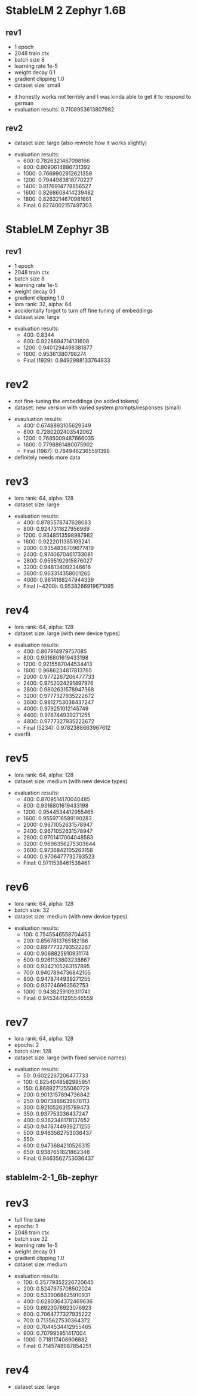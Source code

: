 # StableLM 2 Zephyr 1.6B
## rev1
- 1 epoch
- 2048 train ctx
- batch size 8
- learning rate 1e-5
- weight decay 0.1
- gradient clipping 1.0
- dataset size: small
+ it honestly works not terribly and I was kinda able to get it to respond to german
+ evaluation results: 0.7108953613807982

## rev2
- dataset size: large (also rewrote how it works slightly)
+ evaluation results: 
  - 600: 0.7826321467098166
  - 800: 0.8090614886731392
  - 1000: 0.7669902912621359
  - 1200: 0.7944983818770227
  - 1400: 0.8176914778856527
  - 1600: 0.8268608414239482
  - 1800: 0.8263214670981661
  - Final: 0.8274002157497303

# StableLM Zephyr 3B
## rev1
- 1 epoch
- 2048 train ctx
- batch size 8
- learning rate 1e-5
- weight decay 0.1
- gradient clipping 1.0
- lora rank: 32, alpha: 64
- accidentally forgot to turn off fine tuning of embeddings
- dataset size: large
+ evaluation results:
  - 400: 0.8344
  - 800: 0.9228694714131608
  - 1200: 0.9401294498381877
  - 1600: 0.95361380798274
  - Final (1929): 0.9492988133764833

# rev2
- not fine-tuning the embeddings (no added tokens)
- dataset: new version with varied system prompts/responses (small)
+ evauluation results:
  - 400: 0.6748893105629349
  - 800: 0.7280202403542062
  - 1200: 0.7685009487666035
  - 1600: 0.7798861480075902
  - Final (1967): 0.7849462365591398
+ definitely needs more data

# rev3
- lora rank: 64, alpha: 128
- dataset size: large 
+ evaluation results:
  - 400: 0.8785578747628083
  - 800: 0.9247311827956989
  - 1200: 0.9348513598987982
  - 1600: 0.9222011385199241
  - 2000: 0.9354838709677419
  - 2400: 0.9740670461733081
  - 2800: 0.9595192915876027
  - 3200: 0.948134092346616
  - 3600: 0.963314358001265
  - 4000: 0.9614168247944339
  - Final (~4200): 0.9538266919671095

# rev4
- lora rank: 64, alpha: 128
- dataset size: large (with new device types)
+ evaluation results:
  - 400: 0.867914979757085
  - 800: 0.9316801619433198
  - 1200: 0.9215587044534413
  - 1600: 0.9686234817813765
  - 2000: 0.9772267206477733
  - 2400: 0.9752024291497976  
  - 2800: 0.9802631578947368
  - 3200: 0.9777327935222672
  - 3600: 0.9812753036437247
  - 4000: 0.979251012145749
  - 4400: 0.978744939271255
  - 4800: 0.9777327935222672
  - Final (5234): 0.9782388663967612
+ overfit

# rev5
- lora rank: 64, alpha: 128
- dataset size: medium (with new device types)
+ evaluation results:
  - 400: 0.8709514170040485
  - 800: 0.9316801619433198
  - 1200: 0.9544534412955465
  - 1600: 0.9559716599190283
  - 2000: 0.9671052631578947
  - 2400: 0.9671052631578947
  - 2800: 0.9701417004048583
  - 3200: 0.9696356275303644
  - 3600: 0.9736842105263158
  - 4000: 0.9706477732793523
  - Final: 0.9711538461538461

# rev6
- lora rank: 64, alpha: 128
- batch size: 32
- dataset size: medium (with new device types)
+ evaluation results:
  - 100: 0.7545546558704453
  - 200: 0.8567813765182186
  - 300: 0.8977732793522267
  - 400: 0.9068825910931174
  - 500: 0.9261133603238867
  - 600: 0.9342105263157895
  - 700: 0.9407894736842105
  - 800: 0.9478744939271255
  - 900: 0.937246963562753
  - 1000: 0.9438259109311741
  - Final: 0.9453441295546559

# rev7
- lora rank: 64, alpha: 128
- epochs: 2
- batch size: 128
- dataset size: large (with fixed service names)
+ evaluation results:
  - 50: 0.6022267206477733
  - 100: 0.8254048582995951
  - 150: 0.8689271255060729
  - 200: 0.9013157894736842
  - 250: 0.9073886639676113
  - 300: 0.9210526315789473
  - 350: 0.937753036437247
  - 400: 0.9362348178137652
  - 450: 0.9478744939271255
  - 500: 0.9463562753036437
  - 550: 
  - 600: 0.9473684210526315
  - 650: 0.9387651821862348
  - Final: 0.9463562753036437


## stablelm-2-1_6b-zephyr

# rev3
- full fine tune
- epochs: 1
- 2048 train ctx
- batch size 32
- learning rate 1e-5
- weight decay 0.1
- gradient clipping 1.0
- dataset size: medium
+ evaluation results:
  - 100: 0.35779352226720645
  - 200: 0.5247975708502024
  - 300: 0.5339068825910931
  - 400: 0.6280364372469636
  - 500: 0.6923076923076923
  - 600: 0.7064777327935222
  - 700: 0.7135627530364372
  - 800: 0.7044534412955465
  - 900: 0.707995951417004
  - 1000: 0.718117408906882
  - Final: 0.7145748987854251

# rev4
- dataset size: large